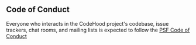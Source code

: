 ## Code of Conduct

Everyone who interacts in the CodeHood project's codebase, issue trackers, chat rooms, and mailing lists is expected to follow the [PSF Code of Conduct](https://www.python.org/psf/conduct/)